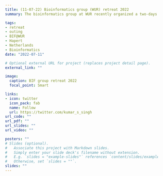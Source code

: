 ```yaml
---
title: (11-07-22) Bioinformatics group (WUR) retreat 2022
summary: The bioinformatics group at WUR recently organized a two-days retreat at Hapert, The Netherlands. It was a lovely location amidst beautiful country side. The retreat mainly comprised of social events and scientific flash talks. I presented a flash talk on my research as a part of the NWO Groot project and also delivered a workshop on teams/project management in academia. The retreat allowed all the department members to interact closely with their fellow workers and group leaders in an informal way. 

tags:
- retreat
- outing
- BIF@WUR
- Hapert
- Netherlands
- Bioinformatics
date: "2022-07-11"

# Optional external URL for project (replaces project detail page).
external_link: ""

image:
  caption: BIF group retreat 2022
  focal_point: Smart

links:
- icon: twitter
  icon_pack: fab
  name: Follow
  url: https://twitter.com/kumar_s_singh
url_code: ""
url_pdf: ""
url_slides: ""
url_video: ""

posters: ""
# Slides (optional).
#   Associate this project with Markdown slides.
#   Simply enter your slide deck's filename without extension.
#   E.g. `slides = "example-slides"` references `content/slides/example-slides.md`.
#   Otherwise, set `slides = ""`.
slides: ""
---
```


<!--{{< youtube m80E1K75vDI >}}-->
 



